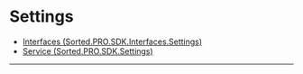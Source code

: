# Settings

* [Interfaces (Sorted.PRO.SDK.Interfaces.Settings)](/pro-sdk/reference/ref-settings/Sorted.PRO.SDK.Interfaces.Settings.html)
* [Service (Sorted.PRO.SDK.Settings)](/pro-sdk/reference/ref-settings/Sorted.PRO.SDK.Settings.html)

---

